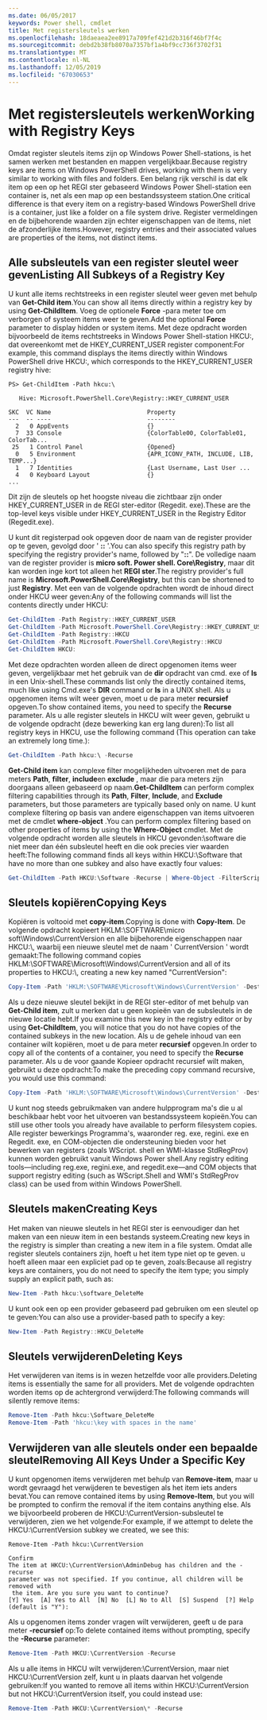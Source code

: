```yaml
---
ms.date: 06/05/2017
keywords: Power shell, cmdlet
title: Met registersleutels werken
ms.openlocfilehash: 18daeaea2ee8917a709fef421d2b316f46bf7f4c
ms.sourcegitcommit: debd2b38fb8070a7357bf1a4bf9cc736f3702f31
ms.translationtype: MT
ms.contentlocale: nl-NL
ms.lasthandoff: 12/05/2019
ms.locfileid: "67030653"
---
```

# <a name="working-with-registry-keys"></a><span data-ttu-id="38d69-103">Met registersleutels werken</span><span class="sxs-lookup"><span data-stu-id="38d69-103">Working with Registry Keys</span></span>

<span data-ttu-id="38d69-104">Omdat register sleutels items zijn op Windows Power Shell-stations, is het samen werken met bestanden en mappen vergelijkbaar.</span><span class="sxs-lookup"><span data-stu-id="38d69-104">Because registry keys are items on Windows PowerShell drives, working with them is very similar to working with files and folders.</span></span> <span data-ttu-id="38d69-105">Een belang rijk verschil is dat elk item op een op het REGI ster gebaseerd Windows Power Shell-station een container is, net als een map op een bestandssysteem station.</span><span class="sxs-lookup"><span data-stu-id="38d69-105">One critical difference is that every item on a registry-based Windows PowerShell drive is a container, just like a folder on a file system drive.</span></span> <span data-ttu-id="38d69-106">Register vermeldingen en de bijbehorende waarden zijn echter eigenschappen van de items, niet de afzonderlijke items.</span><span class="sxs-lookup"><span data-stu-id="38d69-106">However, registry entries and their associated values are properties of the items, not distinct items.</span></span>

## <a name="listing-all-subkeys-of-a-registry-key"></a><span data-ttu-id="38d69-107">Alle subsleutels van een register sleutel weer geven</span><span class="sxs-lookup"><span data-stu-id="38d69-107">Listing All Subkeys of a Registry Key</span></span>

<span data-ttu-id="38d69-108">U kunt alle items rechtstreeks in een register sleutel weer geven met behulp van **Get-Child item**.</span><span class="sxs-lookup"><span data-stu-id="38d69-108">You can show all items directly within a registry key by using **Get-ChildItem**.</span></span> <span data-ttu-id="38d69-109">Voeg de optionele **Force** -para meter toe om verborgen of systeem items weer te geven.</span><span class="sxs-lookup"><span data-stu-id="38d69-109">Add the optional **Force** parameter to display hidden or system items.</span></span> <span data-ttu-id="38d69-110">Met deze opdracht worden bijvoorbeeld de items rechtstreeks in Windows Power Shell-station HKCU:, dat overeenkomt met de HKEY_CURRENT_USER register component:</span><span class="sxs-lookup"><span data-stu-id="38d69-110">For example, this command displays the items directly within Windows PowerShell drive HKCU:, which corresponds to the HKEY_CURRENT_USER registry hive:</span></span>

```
PS> Get-ChildItem -Path hkcu:\

   Hive: Microsoft.PowerShell.Core\Registry::HKEY_CURRENT_USER

SKC  VC Name                           Property
---  -- ----                           --------
  2   0 AppEvents                      {}
  7  33 Console                        {ColorTable00, ColorTable01, ColorTab...
 25   1 Control Panel                  {Opened}
  0   5 Environment                    {APR_ICONV_PATH, INCLUDE, LIB, TEMP...}
  1   7 Identities                     {Last Username, Last User ...
  4   0 Keyboard Layout                {}
...
```

<span data-ttu-id="38d69-111">Dit zijn de sleutels op het hoogste niveau die zichtbaar zijn onder HKEY_CURRENT_USER in de REGI ster-editor (Regedit. exe).</span><span class="sxs-lookup"><span data-stu-id="38d69-111">These are the top-level keys visible under HKEY_CURRENT_USER in the Registry Editor (Regedit.exe).</span></span>

<span data-ttu-id="38d69-112">U kunt dit registerpad ook opgeven door de naam van de register provider op te geven, gevolgd door ' **::** '.</span><span class="sxs-lookup"><span data-stu-id="38d69-112">You can also specify this registry path by specifying the registry provider's name, followed by "**::**".</span></span> <span data-ttu-id="38d69-113">De volledige naam van de register provider is **micro soft. Power shell. Core\\Registry**, maar dit kan worden inge kort tot alleen het **REGI ster**.</span><span class="sxs-lookup"><span data-stu-id="38d69-113">The registry provider's full name is **Microsoft.PowerShell.Core\\Registry**, but this can be shortened to just **Registry**.</span></span> <span data-ttu-id="38d69-114">Met een van de volgende opdrachten wordt de inhoud direct onder HKCU weer geven:</span><span class="sxs-lookup"><span data-stu-id="38d69-114">Any of the following commands will list the contents directly under HKCU:</span></span>

```powershell
Get-ChildItem -Path Registry::HKEY_CURRENT_USER
Get-ChildItem -Path Microsoft.PowerShell.Core\Registry::HKEY_CURRENT_USER
Get-ChildItem -Path Registry::HKCU
Get-ChildItem -Path Microsoft.PowerShell.Core\Registry::HKCU
Get-ChildItem HKCU:
```

<span data-ttu-id="38d69-115">Met deze opdrachten worden alleen de direct opgenomen items weer geven, vergelijkbaar met het gebruik van de **dir** opdracht van cmd. exe of **ls** in een Unix-shell.</span><span class="sxs-lookup"><span data-stu-id="38d69-115">These commands list only the directly contained items, much like using Cmd.exe's **DIR** command or **ls** in a UNIX shell.</span></span> <span data-ttu-id="38d69-116">Als u opgenomen items wilt weer geven, moet u de para meter **recursief** opgeven.</span><span class="sxs-lookup"><span data-stu-id="38d69-116">To show contained items, you need to specify the **Recurse** parameter.</span></span> <span data-ttu-id="38d69-117">Als u alle register sleutels in HKCU wilt weer geven, gebruikt u de volgende opdracht (deze bewerking kan erg lang duren):</span><span class="sxs-lookup"><span data-stu-id="38d69-117">To list all registry keys in HKCU, use the following command (This operation can take an extremely long time.):</span></span>

```powershell
Get-ChildItem -Path hkcu:\ -Recurse
```

<span data-ttu-id="38d69-118">**Get-Child item** kan complexe filter mogelijkheden uitvoeren met de para meters **Path**, **filter**, **include**en **exclude** , maar die para meters zijn doorgaans alleen gebaseerd op naam.</span><span class="sxs-lookup"><span data-stu-id="38d69-118">**Get-ChildItem** can perform complex filtering capabilities through its **Path**, **Filter**, **Include**, and **Exclude** parameters, but those parameters are typically based only on name.</span></span> <span data-ttu-id="38d69-119">U kunt complexe filtering op basis van andere eigenschappen van items uitvoeren met de cmdlet **where-object** .</span><span class="sxs-lookup"><span data-stu-id="38d69-119">You can perform complex filtering based on other properties of items by using the **Where-Object** cmdlet.</span></span> <span data-ttu-id="38d69-120">Met de volgende opdracht worden alle sleutels in HKCU gevonden:\\software die niet meer dan één subsleutel heeft en die ook precies vier waarden heeft:</span><span class="sxs-lookup"><span data-stu-id="38d69-120">The following command finds all keys within HKCU:\\Software that have no more than one subkey and also have exactly four values:</span></span>

```powershell
Get-ChildItem -Path HKCU:\Software -Recurse | Where-Object -FilterScript {($_.SubKeyCount -le 1) -and ($_.ValueCount -eq 4) }
```

## <a name="copying-keys"></a><span data-ttu-id="38d69-121">Sleutels kopiëren</span><span class="sxs-lookup"><span data-stu-id="38d69-121">Copying Keys</span></span>

<span data-ttu-id="38d69-122">Kopiëren is voltooid met **copy-item**.</span><span class="sxs-lookup"><span data-stu-id="38d69-122">Copying is done with **Copy-Item**.</span></span> <span data-ttu-id="38d69-123">De volgende opdracht kopieert HKLM:\\SOFTWARE\\micro soft\\Windows\\CurrentVersion en alle bijbehorende eigenschappen naar HKCU:\\, waarbij een nieuwe sleutel met de naam ' CurrentVersion ' wordt gemaakt:</span><span class="sxs-lookup"><span data-stu-id="38d69-123">The following command copies HKLM:\\SOFTWARE\\Microsoft\\Windows\\CurrentVersion and all of its properties to HKCU:\\, creating a new key named "CurrentVersion":</span></span>

```powershell
Copy-Item -Path 'HKLM:\SOFTWARE\Microsoft\Windows\CurrentVersion' -Destination hkcu:
```

<span data-ttu-id="38d69-124">Als u deze nieuwe sleutel bekijkt in de REGI ster-editor of met behulp van **Get-Child item**, zult u merken dat u geen kopieën van de subsleutels in de nieuwe locatie hebt.</span><span class="sxs-lookup"><span data-stu-id="38d69-124">If you examine this new key in the registry editor or by using **Get-ChildItem**, you will notice that you do not have copies of the contained subkeys in the new location.</span></span> <span data-ttu-id="38d69-125">Als u de gehele inhoud van een container wilt kopiëren, moet u de para meter **recursief** opgeven.</span><span class="sxs-lookup"><span data-stu-id="38d69-125">In order to copy all of the contents of a container, you need to specify the **Recurse** parameter.</span></span> <span data-ttu-id="38d69-126">Als u de voor gaande Kopieer opdracht recursief wilt maken, gebruikt u deze opdracht:</span><span class="sxs-lookup"><span data-stu-id="38d69-126">To make the preceding copy command recursive, you would use this command:</span></span>

```powershell
Copy-Item -Path 'HKLM:\SOFTWARE\Microsoft\Windows\CurrentVersion' -Destination hkcu: -Recurse
```

<span data-ttu-id="38d69-127">U kunt nog steeds gebruikmaken van andere hulpprogram ma's die u al beschikbaar hebt voor het uitvoeren van bestandssysteem kopieën.</span><span class="sxs-lookup"><span data-stu-id="38d69-127">You can still use other tools you already have available to perform filesystem copies.</span></span> <span data-ttu-id="38d69-128">Alle register bewerkings Programma's, waaronder reg. exe, regini. exe en Regedit. exe, en COM-objecten die ondersteuning bieden voor het bewerken van registers (zoals WScript. shell en WMI-klasse StdRegProv) kunnen worden gebruikt vanuit Windows Power shell.</span><span class="sxs-lookup"><span data-stu-id="38d69-128">Any registry editing tools—including reg.exe, regini.exe, and regedit.exe—and COM objects that support registry editing (such as WScript.Shell and WMI's StdRegProv class) can be used from within Windows PowerShell.</span></span>

## <a name="creating-keys"></a><span data-ttu-id="38d69-129">Sleutels maken</span><span class="sxs-lookup"><span data-stu-id="38d69-129">Creating Keys</span></span>

<span data-ttu-id="38d69-130">Het maken van nieuwe sleutels in het REGI ster is eenvoudiger dan het maken van een nieuw item in een bestands systeem.</span><span class="sxs-lookup"><span data-stu-id="38d69-130">Creating new keys in the registry is simpler than creating a new item in a file system.</span></span> <span data-ttu-id="38d69-131">Omdat alle register sleutels containers zijn, hoeft u het item type niet op te geven. u hoeft alleen maar een expliciet pad op te geven, zoals:</span><span class="sxs-lookup"><span data-stu-id="38d69-131">Because all registry keys are containers, you do not need to specify the item type; you simply supply an explicit path, such as:</span></span>

```powershell
New-Item -Path hkcu:\software_DeleteMe
```

<span data-ttu-id="38d69-132">U kunt ook een op een provider gebaseerd pad gebruiken om een sleutel op te geven:</span><span class="sxs-lookup"><span data-stu-id="38d69-132">You can also use a provider-based path to specify a key:</span></span>

```powershell
New-Item -Path Registry::HKCU_DeleteMe
```

## <a name="deleting-keys"></a><span data-ttu-id="38d69-133">Sleutels verwijderen</span><span class="sxs-lookup"><span data-stu-id="38d69-133">Deleting Keys</span></span>

<span data-ttu-id="38d69-134">Het verwijderen van items is in wezen hetzelfde voor alle providers.</span><span class="sxs-lookup"><span data-stu-id="38d69-134">Deleting items is essentially the same for all providers.</span></span> <span data-ttu-id="38d69-135">Met de volgende opdrachten worden items op de achtergrond verwijderd:</span><span class="sxs-lookup"><span data-stu-id="38d69-135">The following commands will silently remove items:</span></span>

```powershell
Remove-Item -Path hkcu:\Software_DeleteMe
Remove-Item -Path 'hkcu:\key with spaces in the name'
```

## <a name="removing-all-keys-under-a-specific-key"></a><span data-ttu-id="38d69-136">Verwijderen van alle sleutels onder een bepaalde sleutel</span><span class="sxs-lookup"><span data-stu-id="38d69-136">Removing All Keys Under a Specific Key</span></span>

<span data-ttu-id="38d69-137">U kunt opgenomen items verwijderen met behulp van **Remove-item**, maar u wordt gevraagd het verwijderen te bevestigen als het item iets anders bevat.</span><span class="sxs-lookup"><span data-stu-id="38d69-137">You can remove contained items by using **Remove-Item**, but you will be prompted to confirm the removal if the item contains anything else.</span></span> <span data-ttu-id="38d69-138">Als we bijvoorbeeld proberen de HKCU:\\CurrentVersion-subsleutel te verwijderen, zien we het volgende:</span><span class="sxs-lookup"><span data-stu-id="38d69-138">For example, if we attempt to delete the HKCU:\\CurrentVersion subkey we created, we see this:</span></span>

```
Remove-Item -Path hkcu:\CurrentVersion

Confirm
The item at HKCU:\CurrentVersion\AdminDebug has children and the -recurse
parameter was not specified. If you continue, all children will be removed with
 the item. Are you sure you want to continue?
[Y] Yes  [A] Yes to All  [N] No  [L] No to All  [S] Suspend  [?] Help
(default is "Y"):
```

<span data-ttu-id="38d69-139">Als u opgenomen items zonder vragen wilt verwijderen, geeft u de para meter **-recursief** op:</span><span class="sxs-lookup"><span data-stu-id="38d69-139">To delete contained items without prompting, specify the **-Recurse** parameter:</span></span>

```powershell
Remove-Item -Path HKCU:\CurrentVersion -Recurse
```

<span data-ttu-id="38d69-140">Als u alle items in HKCU wilt verwijderen:\\CurrentVersion, maar niet HKCU:\\CurrentVersion zelf, kunt u in plaats daarvan het volgende gebruiken:</span><span class="sxs-lookup"><span data-stu-id="38d69-140">If you wanted to remove all items within HKCU:\\CurrentVersion but not HKCU:\\CurrentVersion itself, you could instead use:</span></span>

```powershell
Remove-Item -Path HKCU:\CurrentVersion\* -Recurse
```
